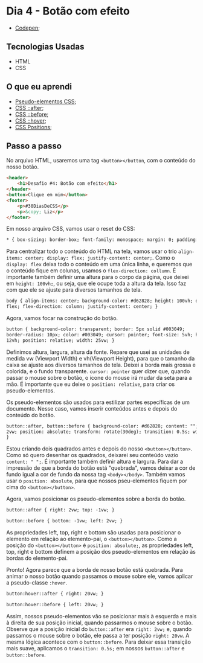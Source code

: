 # Dia 4 - Botão com efeito

-   [Codepen](https://codepen.io/lizvidotti91/pen/vYGRBoN);

## Tecnologias Usadas

-   HTML
-   CSS

## O que eu aprendi

-   [Pseudo-elementos CSS](https://www.w3schools.com/css/css_pseudo_elements.asp);
-   [CSS ::after](https://www.w3schools.com/cssref/sel_after.asp);
-   [CSS ::before](https://www.w3schools.com/cssref/sel_before.asp);
-   [CSS ::hover](https://www.w3schools.com/cssref/sel_hover.asp);
-   [CSS Positions](https://www.w3schools.com/css/css_positioning.asp);

## Passo a passo

No arquivo HTML, usaremos uma tag `<button></button`, com o conteúdo do nosso botão.

```html
<header>
    <h1>Desafio #4: Botão com efeito</h1>
</header>
<button>Clique em mim</button>
<footer>
    <p>#30DiasDeCSS</p>
    <p>&copy; Liz</p>
</footer>
```

Em nosso arquivo CSS, vamos usar o reset do CSS:

```html
* { box-sizing: border-box; font-family: monospace; margin: 0; padding: 0; }
```

Para centralizar todo o conteúdo do HTML na tela, vamos usar o trio `align-items: center; display: flex; justify-content: center;`. Como o `display: flex` deixa todo o conteúdo em uma única linha, e queremos que o conteúdo fique em colunas, usamos o `flex-direction: collumn`. É importante também definir uma altura para o corpo da página, que deixei em `height: 100vh;`, ou seja, que ele ocupe toda a altura da tela. Isso faz com que ele se ajuste para diversos tamanhos de tela.

```html
body { align-items: center; background-color: #d62828; height: 100vh; display:
flex; flex-direction: column; justify-content: center; }
```

Agora, vamos focar na construção do botão.

```html
button { background-color: transparent; border: 5px solid #003049;
border-radius: 10px; color: #003049; cursor: pointer; font-size: 5vh; height:
12vh; position: relative; width: 25vw; }
```

Definimos altura, largura, altura da fonte. Repare que usei as unidades de medida vw (Viewport Width) e vh(Viewport Height), para que o tamanho da caixa se ajuste aos diversos tamanhos de tela. Deixei a borda mais grossa e colorida, e o fundo transparente. `cursor: pointer` quer dizer que, quando passar o mouse sobre o botão, o ícone do mouse irá mudar da seta para a mão. É importante que eu deixe o `position: relative`, para criar os pseudo-elementos.

Os pseudo-elementos são usados para estilizar partes específicas de um documento. Nesse caso, vamos inserir conteúdos antes e depois do conteúdo do botão.

```html
button::after, button::before { background-color: #d62828; content: ""; height:
2vw; position: absolute; transform: rotate(30deg); transition: 0.5s; width: 2vw;
}
```

Estou criando dois quadrados antes e depois do nosso `<button></button>`. Como só quero desenhar os quadrados, deixarei seu conteúdo vazio `content: " ";`. É importante também definir altura e largura. Para dar a impressão de que a borda do botão está "quebrada", vamos deixar a cor de fundo igual a cor de fundo da nossa tag `<body></body>`. Também vamos usar o `position: absolute`, para que nossos pseu-elementos fiquem por cima do `<button></button>`.

Agora, vamos posicionar os pseudo-elementos sobre a borda do botão.

```html
button::after { right: 2vw; top: -1vw; }
```

```html
button::before { bottom: -1vw; left: 2vw; }
```

As propriedades left, top, right e bottom são usadas para posicionar o elemento em relação ao elemento-pai, o `<button></button>`. Como a posição do `<button></button>` é `position: absolute;`, as propriedades left, top, right e bottom definem a posição dos pseudo-elementos em relação às bordas do elemento-pai.

Pronto! Agora parece que a borda de nosso botão está quebrada. Para animar o nosso botão quando passamos o mouse sobre ele, vamos aplicar a pseudo-classe `:hover`.

```html
button:hover::after { right: 20vw; }
```

```html
button:hover::before { left: 20vw; }
```

Assim, nossos pseudo-elementos vão se posicionar mais à esquerda e mais à direita de sua posição inicial, quando passarmos o mouse sobre o botão. Observe que a posição inicial do `button::after` era `right: 2vw;` e, quando passamos o mouse sobre o botão, ele passa a ter posição `right: 20vw`. A mesma lógica acontece com o `button::before`. Para deixar essa transição mais suave, aplicamos o `transition: 0.5s;` em nossos `button::after` e `button::before`.

